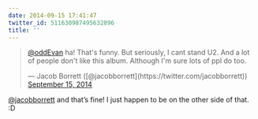 ```yaml
---
date: 2014-09-15 17:41:47
twitter_id: 511630987495632896
title: ''
---
```


<blockquote class="twitter-tweet"><p lang="en" dir="ltr"><a href="https://twitter.com/oddEvan?ref_src=twsrc%5Etfw">@oddEvan</a> ha! That&#39;s funny. But seriously, I cant stand U2. And a lot of people don&#39;t like this album. Although I&#39;m sure lots of ppl do too.</p>&mdash; Jacob Borrett ([@jacobborrett](https://twitter.com/jacobborrett)) <a href="https://twitter.com/jacobborrett/status/511619853703467008?ref_src=twsrc%5Etfw">September 15, 2014</a></blockquote>
<script async src="https://platform.twitter.com/widgets.js" charset="utf-8"></script>

[@jacobborrett](https://twitter.com/jacobborrett) and that’s fine! I just happen to be on the other side of that. :D
